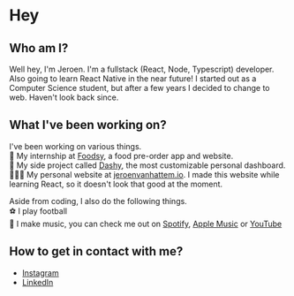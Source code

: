 # Hey<br/>

## Who am I?<br/>
Well hey, I'm Jeroen. I'm a fullstack (React, Node, Typescript) developer. Also going to learn React Native in the near future! I started out as a Computer Science student, but after a few years I decided to change to web. Haven't look back since.

## What I've been working on?<br/>
I've been working on various things.<br/>
🥙 My internship at [Foodsy](https://foodsy.eu), a food pre-order app and website.<br/>
📅 My side project called [Dashy](https://dashy-app.com), the most customizable personal dashboard.<br/>
🙋🏻‍♂️ My personal website at [jeroenvanhattem.io](https://jeroenvanhattem.io). I made this website while learning React, so it doesn't look that good at the moment.<br/>

Aside from coding, I also do the following things.<br/>
⚽ I play football<br/>
🎤 I make music, you can check me out on [Spotify](https://open.spotify.com/artist/7Egoy0UuRKksBWzmGYzd68?si=ZFvkJ25fTzWuurChMoAGTA&dl_branch=1), [Apple Music](https://music.apple.com/us/artist/yeno/1495372718) or [YouTube](https://www.youtube.com/channel/UCZkKPcjFB8UpoZ2y6bC1rWw)<br/>

## How to get in contact with me?<br/>
- [Instagram](https://instagram.com/jeroenvhattem)<br/>
- [LinkedIn](https://www.linkedin.com/in/jeroenvhattem/)<br/>
